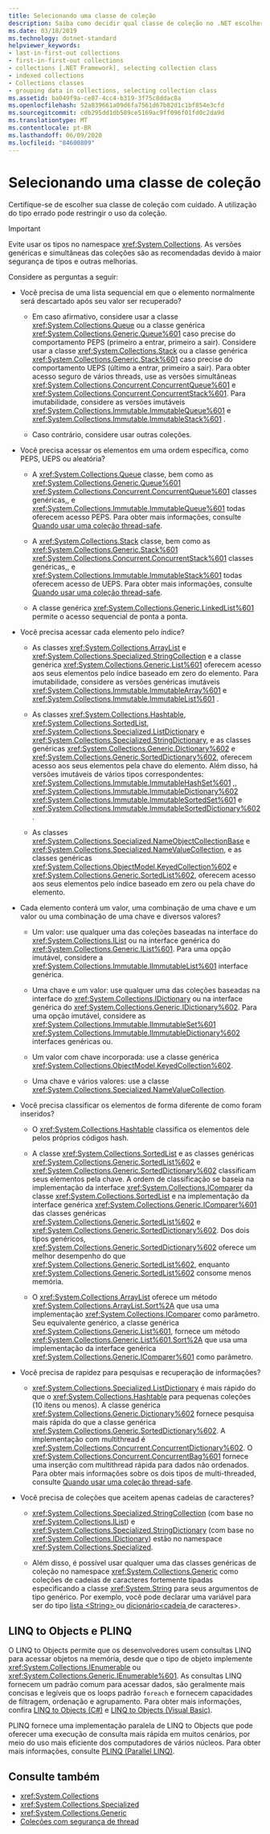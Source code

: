 ```yaml
---
title: Selecionando uma classe de coleção
description: Saiba como decidir qual classe de coleção no .NET escolher. A utilização do tipo errado pode restringir o uso da coleção.
ms.date: 03/18/2019
ms.technology: dotnet-standard
helpviewer_keywords:
- last-in-first-out collections
- first-in-first-out collections
- collections [.NET Framework], selecting collection class
- indexed collections
- Collections classes
- grouping data in collections, selecting collection class
ms.assetid: ba049f9a-ce87-4cc4-b319-3f75c8ddac8a
ms.openlocfilehash: 52a839661a09d6fa7561d67b82d1c1bf854e3cfd
ms.sourcegitcommit: cdb295dd1db589ce5169ac9ff096f01fd0c2da9d
ms.translationtype: MT
ms.contentlocale: pt-BR
ms.lasthandoff: 06/09/2020
ms.locfileid: "84600809"
---
```

# <a name="selecting-a-collection-class"></a>Selecionando uma classe de coleção

Certifique-se de escolher sua classe de coleção com cuidado. A utilização do tipo errado pode restringir o uso da coleção.

> [!IMPORTANT]
> Evite usar os tipos no namespace <xref:System.Collections>. As versões genéricas e simultâneas das coleções são as recomendadas devido à maior segurança de tipos e outras melhorias.

Considere as perguntas a seguir:

- Você precisa de uma lista sequencial em que o elemento normalmente será descartado após seu valor ser recuperado?

  - Em caso afirmativo, considere usar a classe <xref:System.Collections.Queue> ou a classe genérica <xref:System.Collections.Generic.Queue%601> caso precise do comportamento PEPS (primeiro a entrar, primeiro a sair). Considere usar a classe <xref:System.Collections.Stack> ou a classe genérica <xref:System.Collections.Generic.Stack%601> caso precise do comportamento UEPS (último a entrar, primeiro a sair). Para obter acesso seguro de vários threads, use as versões simultâneas <xref:System.Collections.Concurrent.ConcurrentQueue%601> e <xref:System.Collections.Concurrent.ConcurrentStack%601>. Para imutabilidade, considere as versões imutáveis <xref:System.Collections.Immutable.ImmutableQueue%601> e <xref:System.Collections.Immutable.ImmutableStack%601> .

  - Caso contrário, considere usar outras coleções.

- Você precisa acessar os elementos em uma ordem específica, como PEPS, UEPS ou aleatória?

  - A <xref:System.Collections.Queue> classe, bem como as <xref:System.Collections.Generic.Queue%601> <xref:System.Collections.Concurrent.ConcurrentQueue%601> classes genéricas,, e <xref:System.Collections.Immutable.ImmutableQueue%601> todas oferecem acesso PEPS. Para obter mais informações, consulte [Quando usar uma coleção thread-safe](thread-safe/when-to-use-a-thread-safe-collection.md).

  - A <xref:System.Collections.Stack> classe, bem como as <xref:System.Collections.Generic.Stack%601> <xref:System.Collections.Concurrent.ConcurrentStack%601> classes genéricas,, e <xref:System.Collections.Immutable.ImmutableStack%601> todas oferecem acesso de UEPS. Para obter mais informações, consulte [Quando usar uma coleção thread-safe](thread-safe/when-to-use-a-thread-safe-collection.md).

  - A classe genérica <xref:System.Collections.Generic.LinkedList%601> permite o acesso sequencial de ponta a ponta.

- Você precisa acessar cada elemento pelo índice?

  - As classes <xref:System.Collections.ArrayList> e <xref:System.Collections.Specialized.StringCollection> e a classe genérica <xref:System.Collections.Generic.List%601> oferecem acesso aos seus elementos pelo índice baseado em zero do elemento. Para imutabilidade, considere as versões genéricas imutáveis <xref:System.Collections.Immutable.ImmutableArray%601> e <xref:System.Collections.Immutable.ImmutableList%601> .

  - As classes <xref:System.Collections.Hashtable>, <xref:System.Collections.SortedList>, <xref:System.Collections.Specialized.ListDictionary> e <xref:System.Collections.Specialized.StringDictionary>, e as classes genéricas <xref:System.Collections.Generic.Dictionary%602> e <xref:System.Collections.Generic.SortedDictionary%602>, oferecem acesso aos seus elementos pela chave do elemento. Além disso, há versões imutáveis de vários tipos correspondentes: <xref:System.Collections.Immutable.ImmutableHashSet%601> ,, <xref:System.Collections.Immutable.ImmutableDictionary%602> <xref:System.Collections.Immutable.ImmutableSortedSet%601> e <xref:System.Collections.Immutable.ImmutableSortedDictionary%602> .

  - As classes <xref:System.Collections.Specialized.NameObjectCollectionBase> e <xref:System.Collections.Specialized.NameValueCollection>, e as classes genéricas <xref:System.Collections.ObjectModel.KeyedCollection%602> e <xref:System.Collections.Generic.SortedList%602>, oferecem acesso aos seus elementos pelo índice baseado em zero ou pela chave do elemento.

- Cada elemento conterá um valor, uma combinação de uma chave e um valor ou uma combinação de uma chave e diversos valores?

  - Um valor: use qualquer uma das coleções baseadas na interface do <xref:System.Collections.IList> ou na interface genérica do <xref:System.Collections.Generic.IList%601>. Para uma opção imutável, considere a <xref:System.Collections.Immutable.IImmutableList%601> interface genérica.

  - Uma chave e um valor: use qualquer uma das coleções baseadas na interface do <xref:System.Collections.IDictionary> ou na interface genérica do <xref:System.Collections.Generic.IDictionary%602>. Para uma opção imutável, considere as <xref:System.Collections.Immutable.IImmutableSet%601> <xref:System.Collections.Immutable.IImmutableDictionary%602> interfaces genéricas ou.

  - Um valor com chave incorporada: use a classe genérica <xref:System.Collections.ObjectModel.KeyedCollection%602>.

  - Uma chave e vários valores: use a classe <xref:System.Collections.Specialized.NameValueCollection>.

- Você precisa classificar os elementos de forma diferente de como foram inseridos?

  - O <xref:System.Collections.Hashtable> classifica os elementos dele pelos próprios códigos hash.

  - A classe <xref:System.Collections.SortedList> e as classes genéricas <xref:System.Collections.Generic.SortedList%602> e <xref:System.Collections.Generic.SortedDictionary%602> classificam seus elementos pela chave. A ordem de classificação se baseia na implementação da interface <xref:System.Collections.IComparer> da classe <xref:System.Collections.SortedList> e na implementação da interface genérica <xref:System.Collections.Generic.IComparer%601> das classes genéricas <xref:System.Collections.Generic.SortedList%602> e <xref:System.Collections.Generic.SortedDictionary%602>. Dos dois tipos genéricos, <xref:System.Collections.Generic.SortedDictionary%602> oferece um melhor desempenho do que <xref:System.Collections.Generic.SortedList%602>, enquanto <xref:System.Collections.Generic.SortedList%602> consome menos memória.

  - O <xref:System.Collections.ArrayList> oferece um método <xref:System.Collections.ArrayList.Sort%2A> que usa uma implementação <xref:System.Collections.IComparer> como parâmetro. Seu equivalente genérico, a classe genérica <xref:System.Collections.Generic.List%601>, fornece um método <xref:System.Collections.Generic.List%601.Sort%2A> que usa uma implementação da interface genérica <xref:System.Collections.Generic.IComparer%601> como parâmetro.

- Você precisa de rapidez para pesquisas e recuperação de informações?

  - <xref:System.Collections.Specialized.ListDictionary> é mais rápido do que o <xref:System.Collections.Hashtable> para pequenas coleções (10 itens ou menos). A classe genérica <xref:System.Collections.Generic.Dictionary%602> fornece pesquisa mais rápida do que a classe genérica <xref:System.Collections.Generic.SortedDictionary%602>. A implementação com multithread é <xref:System.Collections.Concurrent.ConcurrentDictionary%602>. O <xref:System.Collections.Concurrent.ConcurrentBag%601> fornece uma inserção com multithread rápida para dados não ordenados. Para obter mais informações sobre os dois tipos de multi-threaded, consulte [Quando usar uma coleção thread-safe](thread-safe/when-to-use-a-thread-safe-collection.md).

- Você precisa de coleções que aceitem apenas cadeias de caracteres?

  - <xref:System.Collections.Specialized.StringCollection> (com base no <xref:System.Collections.IList>) e <xref:System.Collections.Specialized.StringDictionary> (com base no <xref:System.Collections.IDictionary>) estão no namespace <xref:System.Collections.Specialized>.

  - Além disso, é possível usar qualquer uma das classes genéricas de coleção no namespace <xref:System.Collections.Generic> como coleções de cadeias de caracteres fortemente tipadas especificando a classe <xref:System.String> para seus argumentos de tipo genérico. Por exemplo, você pode declarar uma variável para ser do tipo [lista \<String> ](xref:System.Collections.Generic.List%601) ou [dicionário<cadeia ](xref:System.Collections.Generic.Dictionary%602)de caracteres>.

## <a name="linq-to-objects-and-plinq"></a>LINQ to Objects e PLINQ

O LINQ to Objects permite que os desenvolvedores usem consultas LINQ para acessar objetos na memória, desde que o tipo de objeto implemente <xref:System.Collections.IEnumerable> ou <xref:System.Collections.Generic.IEnumerable%601>. As consultas LINQ fornecem um padrão comum para acessar dados, são geralmente mais concisas e legíveis que os loops padrão `foreach` e fornecem capacidades de filtragem, ordenação e agrupamento. Para obter mais informações, confira [LINQ to Objects (C#)](../../csharp/programming-guide/concepts/linq/linq-to-objects.md) e [LINQ to Objects (Visual Basic)](../../visual-basic/programming-guide/concepts/linq/linq-to-objects.md).

PLINQ fornece uma implementação paralela de LINQ to Objects que pode oferecer uma execução de consulta mais rápida em muitos cenários, por meio do uso mais eficiente dos computadores de vários núcleos. Para obter mais informações, consulte [PLINQ (Parallel LINQ)](../parallel-programming/introduction-to-plinq.md).

## <a name="see-also"></a>Consulte também

- <xref:System.Collections>
- <xref:System.Collections.Specialized>
- <xref:System.Collections.Generic>
- [Coleções com segurança de thread](thread-safe/index.md)
